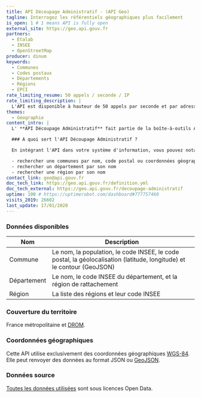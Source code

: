```yaml
---
title: API Découpage Administratif - (API Geo)
tagline: Interrogez les référentiels géographiques plus facilement
is_open: 1 # 1 means API is fully open
external_site: https://geo.api.gouv.fr
partners:
  - Etalab
  - INSEE
  - OpenStreetMap
producer: dinum
keywords:
  - Communes
  - Codes postaux
  - Départements
  - Régions
  - EPCI
rate_limiting_resume: 50 appels / seconde / IP
rate_limiting_description: |
  L'API est disponible à hauteur de 50 appels par seconde et par adresse IP.
themes:
  - Géographie
content_intro: |
  L' **API Découpage Administratif** fait partie de la boîte-à-outils API Géo. Elle permet d'interroger facilement les référentiels géographique nationaux.

  ### A quoi sert l'API Découpage Administratif ?

  En intégrant l'API dans votre système d'information, vous pouvez notamment :

  - rechercher une communes par nom, code postal ou coordonnées géographiques
  - rechercher un département par son nom
  - rechercher une région par son nom
contact_link: geo@api.gouv.fr
doc_tech_link: https://geo.api.gouv.fr/definition.yml
doc_tech_external: https://geo.api.gouv.fr/decoupage-administratif
uptime: 100 # https://uptimerobot.com/dashboard#777757460
visits_2019: 26602
last_update: 17/01/2020
---
```


### Données disponibles

| Nom         | Description                                                                                                            |
| ----------- | ---------------------------------------------------------------------------------------------------------------------- |
| Commune     | Le nom, la population, le code INSEE, le code postal, la géolocalisation (latitude, longitude) et le contour (GeoJSON) |
| Département | Le nom, le code INSEE du département, et la région de rattachement                                                     |
| Région      | La liste des régions et leur code INSEE                                                                                |

### Couverture du territoire

France métropolitaine et [DROM](https://fr.wikipedia.org/wiki/D%C3%A9partement_et_r%C3%A9gion_d%27outre-mer).

### Coordonnées géographiques

Cette API utilise exclusivement des coordonnées géographiques [WGS-84](https://fr.wikipedia.org/wiki/WGS_84).
Elle peut renvoyer des données au format JSON ou [GeoJSON](http://geojson.org).

### Données source

[Toutes les données utilisées](https://github.com/etalab/api-communes#données-sources) sont sous licences Open Data.
